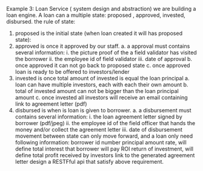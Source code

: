 Example 3: Loan Service ( system design and abstraction)
we are building a loan engine. A loan can a multiple state: proposed , approved, invested, disbursed. the rule of state:
1. proposed is the initial state (when loan created it will has proposed state):
2. approved is once it approved by our staff.
a. a approval must contains several information:
    i. the picture proof of the a field validator has visited the borrower
    ii. the employee id of field validator
    iii. date of approval
b. once approved it can not go back to proposed state
c. once approved loan is ready to be offered to investors/lender
3. invested is once total amount of invested is equal the loan principal
a. loan can have multiple investors, each with each their own amount
b. total of invested amount can not be bigger than the loan principal amount
c. once invested all investors will receive an email containing link to agreement letter (pdf)
4. disbursed is when is loan is given to borrower.
a. a disbursement must contains several information:
    i. the loan agreement letter signed by borrower (pdf/jpeg)
    ii. the employee id of the field officer that hands the money and/or collect the agreement letter
    iii. date of disbursement
movement between state can only move forward, and a loan only need following information:
borrower id number
principal amount
rate, will define total interest that borrower will pay
ROI return of investment, will define total profit received by investors
link to the generated agreement letter
design a RESTFful api that satisfy above requirement.